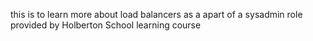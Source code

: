this is to learn more about load balancers as a apart of a sysadmin role provided by Holberton School learning course
